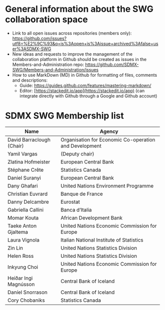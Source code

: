 # General information about the SWG collaboration space

* Link to all open issues across repositories (members only):
https://github.com/issues?utf8=%E2%9C%93&q=is%3Aopen+is%3Aissue+archived%3Afalse+user%3ASDMX-SWG
* New ideas and requests to improve the management of the collaboration platform in Github should be created as issues in the Members-and-Administration repo: https://github.com/SDMX-SWG/Members-and-Administration/issues
* How to use MarkDown (MD) in Github for formatting of files, comments and descriptions:
  * Guide: https://guides.github.com/features/mastering-markdown/
  * Editor: [https://stackedit.io/app](https://stackedit.io/app) (can integrate directly with Github through a Google and Github account)

# SDMX SWG Membership list
Name | Agency
------------ | -------------
David Barraclough (Chair)|Organisation for Economic Co-operation and Development
Yamil Vargas|(Deputy chair)|International Monetary Fund
Zlatina Hofmeister|European Central Bank
Stéphane Crête|Statistics Canada
Daniel Suranyi|European Central Bank
Dany Ghafari|United Nations Environment Programme
Christian Euvrard|Banque de France
Danny Delcambre|Eurostat
Gabriella Callini|Banca d’Italia
Momar Kouta|African Development Bank
Taeke Anton Gjaltema|United Nations Economic Commission for Europe
Laura Vignola|Italian National Institute of Statistics
Zin Lin|United Nations Statistics Division
Helen Ross|United Nations Statistics Division
Inkyung Choi|United Nations Economic Commission for Europe
Heiðar Ingi Magnússon|Central Bank of Iceland
Daníel Snorrason|Central Bank of Iceland
Cory Chobaniks|Statistics Canada
